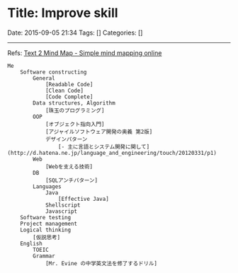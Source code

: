 # Title: Improve skill

Date: 2015-09-05 21:34
Tags: []
Categories: []

<!-- toc -->

---

Refs: [Text 2 Mind Map - Simple mind mapping online](http://text2mindmap.com/v4P8mD3)

```
Me
    Software constructing
        General
            [Readable Code]
            [Clean Code]
            [Code Complete]
        Data structures, Algorithm
            [珠玉のプログラミング]
        OOP
            [オブジェクト指向入門]
            [アジャイルソフトウェア開発の奥義 第2版]
            デザインパターン
                [- 主に言語とシステム開発に関して](http://d.hatena.ne.jp/language_and_engineering/touch/20120331/p1)
        Web
            [Webを支える技術]
        DB
            [SQLアンチパターン]
        Languages
            Java
                [Effective Java]
            Shellscript
            Javascript
    Software testing
    Project management
    Logical thinking
        [仮説思考]
    English
        TOEIC
        Grammar
            [Mr. Evine の中学英文法を修了するドリル]
```
